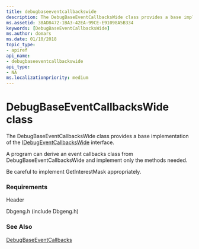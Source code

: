 ```yaml
---
title: debugbaseeventcallbackswide
description: The DebugBaseEventCallbacksWide class provides a base implementation of the IDebugEventCallbacksWide interface. 
ms.assetid: 38AD8472-1BA3-42EA-99CE-E91098A5B334
keywords: [DebugBaseEventCallbacksWide]
ms.author: domars
ms.date: 01/10/2018
topic_type:
- apiref
api_name:
- debugbaseeventcallbackswide
api_type:
- NA
ms.localizationpriority: medium
---
```


# DebugBaseEventCallbacksWide class 

The DebugBaseEventCallbacksWide class provides a base implementation of the [IDebugEventCallbacksWide](https://msdn.microsoft.com/library/windows/hardware/ff550563.aspx) interface. 

A program can derive an event callbacks class from DebugBaseEventCallbacksWide and implement only the methods needed. 

Be careful to implement GetInterestMask appropriately.
 
### Requirements

Header

Dbgeng.h (include Dbgeng.h)  


### See Also
[DebugBaseEventCallbacks](debugbaseeventcallbacks.md)

 

 






